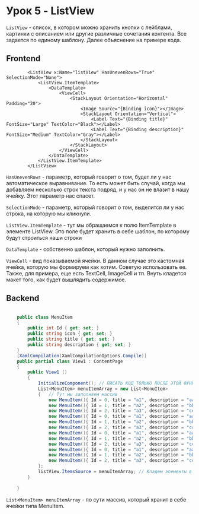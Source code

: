 # Урок 5 - ListView

```ListView``` - список, в котором можно хранить кнопки с лейблами, картинки с описанием или другие различные сочетания контента.
Все задается по единому шаблону. Далее объяснение на примере кода.

## Frontend

```xaml
        <ListView x:Name="listView" HasUnevenRows="True"  SelectionMode="None">
            <ListView.ItemTemplate>
                <DataTemplate>
                    <ViewCell>
                        <StackLayout Orientation="Horizontal" Padding="20">
                            <Image Source="{Binding icon}"></Image>
                            <StackLayout Orientation="Vertical">
                                <Label Text="{Binding title}" FontSize="Large" TextColor="Black"></Label>
                                <Label Text="{Binding description}" FontSize="Medium" TextColor="Gray"></Label>
                            </StackLayout>
                        </StackLayout>
                    </ViewCell>
                </DataTemplate>
            </ListView.ItemTemplate>
        </ListView>
```

```HasUnevenRows``` - параметр, который говорит о том, будет ли у нас автоматическое выравнивание.
То есть может быть случай, когда мы добавляем несколько строк текста подряд, и у нас он не влазит в нашу ячейку.
Этот параметр нас спасет.

```SelectionMode``` - параметр, который говорит о том, выделится ли у нас строка, на которую мы кликнули.

```ListView.ItemTemplate``` - тут мы обращаемся к полю ItemTemplate в элементе ListView.
Это поле будет хранить в себе шаблон, по которому будут строиться наши строки

```DataTemplate``` - собственно шаблон, который нужно заполнить.

```ViewCell``` - вид показываемой ячейки. В данном случае это кастомная ячейка, которую мы формируем как хотим.
Советую использовать ее. Также, для примера, еще есть TextCell, ImageCell  и тп.
Внуть кладется макет того, как будет вышлядить содержимое.

## Backend

```cs

    public class MenuItem
    {
        public int Id { get; set; }
        public string icon { get; set; }
        public string title { get; set; }
        public string description { get; set; }
    }
    [XamlCompilation(XamlCompilationOptions.Compile)]
	public partial class View1 : ContentPage
	{
		public View1 ()
        {
            InitializeComponent(); // ПИСАТЬ КОД ТОЛЬКО ПОСЛЕ ЭТОЙ ФУНКЦИИ
            List<MenuItem> menuItemArray = new List<MenuItem>
            {   // Тут мы заполняем массив
                new MenuItem(){ Id = 0, title = "a1", description = "aaaaaaaaa", icon = "icon.png" },
                new MenuItem(){ Id = 1, title = "a2", description = "bbbbbbbbb", icon = "icon.png" },
                new MenuItem(){ Id = 2, title = "a3", description = "ccccccccc", icon = "icon.png" },
                new MenuItem(){ Id = 0, title = "a1", description = "aaaaaaaaa", icon = "icon.png" },
                new MenuItem(){ Id = 1, title = "a2", description = "bbbbbbbbb", icon = "icon.png" },
                new MenuItem(){ Id = 2, title = "a3", description = "ccccccccc", icon = "icon.png" },
                new MenuItem(){ Id = 0, title = "a1", description = "aaaaaaaaa", icon = "icon.png" },
                new MenuItem(){ Id = 1, title = "a2", description = "bbbbbbbbb", icon = "icon.png" },
                new MenuItem(){ Id = 2, title = "a3", description = "ccccccccc", icon = "icon.png" },
                new MenuItem(){ Id = 0, title = "a1", description = "aaaaaaaaa", icon = "icon.png" },
                new MenuItem(){ Id = 1, title = "a2", description = "bbbbbbbbb", icon = "icon.png" },
                new MenuItem(){ Id = 2, title = "a3", description = "ccccccccc", icon = "icon.png" },
            };
            listView.ItemsSource = menuItemArray; // Кладем элементы в ListView
        }
        
	}
```

```List<MenuItem> menuItemArray``` - по сути массив, который хранит в себе ячейки типа MenuItem.